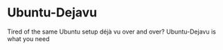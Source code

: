 # Ubuntu-Dejavu
Tired of the same Ubuntu setup déjà vu over and over? Ubuntu-Dejavu is what you need
